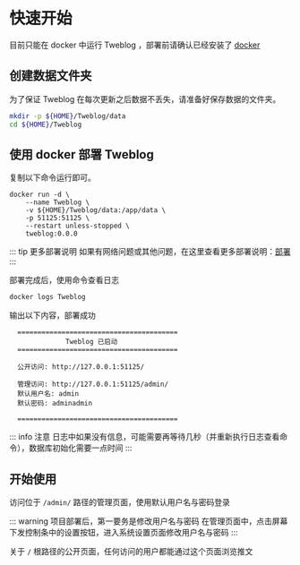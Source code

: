 # 快速开始

目前只能在 docker 中运行 Tweblog ，部署前请确认已经安装了 [docker](https://docs.docker.com/)

## 创建数据文件夹
为了保证 Tweblog 在每次更新之后数据不丢失，请准备好保存数据的文件夹。
```sh
mkdir -p ${HOME}/Tweblog/data
cd ${HOME}/Tweblog
```

## 使用 docker 部署 Tweblog
复制以下命令运行即可。
```
docker run -d \
	--name Tweblog \
	-v ${HOME}/Tweblog/data:/app/data \
	-p 51125:51125 \
	--restart unless-stopped \
	tweblog:0.0.0
```

::: tip 更多部署说明
如果有网络问题或其他问题，在这里查看更多部署说明：[部署](./deploy.md)
:::

部署完成后，使用命令查看日志
```sh
docker logs Tweblog
```

输出以下内容，部署成功
```
  ========================================
              Tweblog 已启动
  ========================================

  公开访问: http://127.0.0.1:51125/

  管理访问: http://127.0.0.1:51125/admin/
  默认用户名: admin
  默认密码: adminadmin

  ========================================
```
::: info 注意
日志中如果没有信息，可能需要再等待几秒（并重新执行日志查看命令），数据库初始化需要一点时间
:::

## 开始使用
访问位于 `/admin/` 路径的管理页面，使用默认用户名与密码登录

::: warning 项目部署后，第一要务是修改用户名与密码
在管理页面中，点击屏幕下发控制条中的设置按钮，进入系统设置页面修改用户名与密码
:::

关于 `/` 根路径的公开页面，任何访问的用户都能通过这个页面浏览推文
